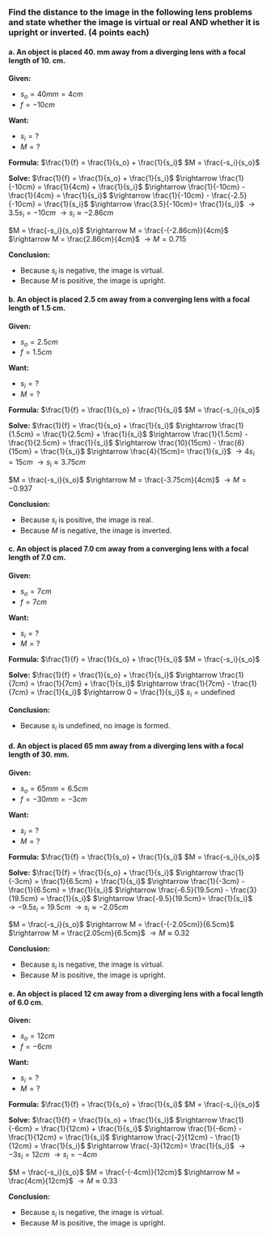 ### Find the distance to the image in the following lens problems and state whether the image is virtual or real AND whether it is upright or inverted. (4 points each)

#### a. An object is placed 40. mm away from a diverging lens with a focal length of 10. cm.
**Given:**
- $s_o = 40mm = 4cm$
- $f = -10cm$

**Want:**
- $s_i = ?$
- $M = ?$

**Formula:**
$\frac{1}{f} = \frac{1}{s_o} + \frac{1}{s_i}$
$M = \frac{-s_i}{s_o}$

**Solve:**
$\frac{1}{f} = \frac{1}{s_o} + \frac{1}{s_i}$
$\rightarrow \frac{1}{-10cm} = \frac{1}{4cm} + \frac{1}{s_i}$
$\rightarrow \frac{1}{-10cm} -  \frac{1}{4cm} = \frac{1}{s_i}$
$\rightarrow \frac{1}{-10cm} -  \frac{-2.5}{-10cm} = \frac{1}{s_i}$
$\rightarrow \frac{3.5}{-10cm}= \frac{1}{s_i}$
$\rightarrow 3.5s_i = -10cm$
$\rightarrow s_i \approx -2.86cm$

$M = \frac{-s_i}{s_o}$
$\rightarrow M = \frac{-(-2.86cm)}{4cm}$
$\rightarrow M = \frac{2.86cm}{4cm}$
$\rightarrow M = 0.715$

**Conclusion:**
- Because $s_i$ is negative, the image is virtual.
- Because $M$ is positive, the image is upright.

#### b. An object is placed 2.5 cm away from a converging lens with a focal length of 1.5 cm.
**Given:**
- $s_o = 2.5cm$
- $f = 1.5cm$

**Want:**
- $s_i = ?$
- $M = ?$

**Formula:**
$\frac{1}{f} = \frac{1}{s_o} + \frac{1}{s_i}$
$M = \frac{-s_i}{s_o}$

**Solve:**
$\frac{1}{f} = \frac{1}{s_o} + \frac{1}{s_i}$
$\rightarrow \frac{1}{1.5cm} = \frac{1}{2.5cm} + \frac{1}{s_i}$
$\rightarrow \frac{1}{1.5cm} -  \frac{1}{2.5cm} = \frac{1}{s_i}$
$\rightarrow \frac{10}{15cm} -  \frac{6}{15cm} = \frac{1}{s_i}$
$\rightarrow \frac{4}{15cm}= \frac{1}{s_i}$
$\rightarrow 4s_i = 15cm$
$\rightarrow s_i \approx 3.75cm$

$M = \frac{-s_i}{s_o}$
$\rightarrow M = \frac{-3.75cm}{4cm}$
$\rightarrow M = -0.937$

**Conclusion:**
- Because $s_i$ is positive, the image is real.
- Because $M$ is negative, the image is inverted.

#### c. An object is placed 7.0 cm away from a converging lens with a focal length of 7.0 cm.
**Given:**
- $s_o = 7cm$
- $f = 7cm$

**Want:**
- $s_i = ?$
- $M = ?$

**Formula:**
$\frac{1}{f} = \frac{1}{s_o} + \frac{1}{s_i}$
$M = \frac{-s_i}{s_o}$

**Solve:**
$\frac{1}{f} = \frac{1}{s_o} + \frac{1}{s_i}$
$\rightarrow \frac{1}{7cm} = \frac{1}{7cm} + \frac{1}{s_i}$
$\rightarrow \frac{1}{7cm} -  \frac{1}{7cm} = \frac{1}{s_i}$
$\rightarrow 0 = \frac{1}{s_i}$
$s_i = \text{undefined}$

**Conclusion:**
- Because $s_i$ is undefined, no image is formed.

#### d. An object is placed 65 mm away from a diverging lens with a focal length of 30. mm.
**Given:**
- $s_o = 65mm = 6.5cm$
- $f = -30mm = -3cm$

**Want:**
- $s_i = ?$
- $M = ?$

**Formula:**
$\frac{1}{f} = \frac{1}{s_o} + \frac{1}{s_i}$
$M = \frac{-s_i}{s_o}$

**Solve:**
$\frac{1}{f} = \frac{1}{s_o} + \frac{1}{s_i}$
$\rightarrow \frac{1}{-3cm} = \frac{1}{6.5cm} + \frac{1}{s_i}$
$\rightarrow \frac{1}{-3cm} -  \frac{1}{6.5cm} = \frac{1}{s_i}$
$\rightarrow \frac{-6.5}{19.5cm} -  \frac{3}{19.5cm} = \frac{1}{s_i}$
$\rightarrow \frac{-9.5}{19.5cm}= \frac{1}{s_i}$
$\rightarrow -9.5s_i = 19.5cm$
$\rightarrow s_i \approx -2.05cm$

$M = \frac{-s_i}{s_o}$
$\rightarrow M = \frac{-(-2.05cm)}{6.5cm}$
$\rightarrow M = \frac{2.05cm}{6.5cm}$
$\rightarrow M \approx 0.32$

**Conclusion:**
- Because $s_i$ is negative, the image is virtual.
- Because $M$ is positive, the image is upright.

#### e. An object is placed 12 cm away from a diverging lens with a focal length of 6.0 cm.
**Given:**
- $s_o = 12cm$
- $f = -6cm$

**Want:**
- $s_i = ?$
- $M = ?$

**Formula:**
$\frac{1}{f} = \frac{1}{s_o} + \frac{1}{s_i}$
$M = \frac{-s_i}{s_o}$

**Solve:**
$\frac{1}{f} = \frac{1}{s_o} + \frac{1}{s_i}$
$\rightarrow \frac{1}{-6cm} = \frac{1}{12cm} + \frac{1}{s_i}$
$\rightarrow \frac{1}{-6cm} -  \frac{1}{12cm} = \frac{1}{s_i}$
$\rightarrow \frac{-2}{12cm} -  \frac{1}{12cm} = \frac{1}{s_i}$
$\rightarrow \frac{-3}{12cm}= \frac{1}{s_i}$
$\rightarrow -3s_i = 12cm$
$\rightarrow s_i = -4cm$

$M = \frac{-s_i}{s_o}$
$M = \frac{-(-4cm)}{12cm}$
$\rightarrow M = \frac{4cm}{12cm}$
$\rightarrow M \approx 0.33$

**Conclusion:**
- Because $s_i$ is negative, the image is virtual.
- Because $M$ is positive, the image is upright.